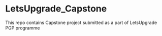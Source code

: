 # LetsUpgrade_Capstone
This repo contains Capstone project submitted as a part of LetsUpgrade PGP programme
